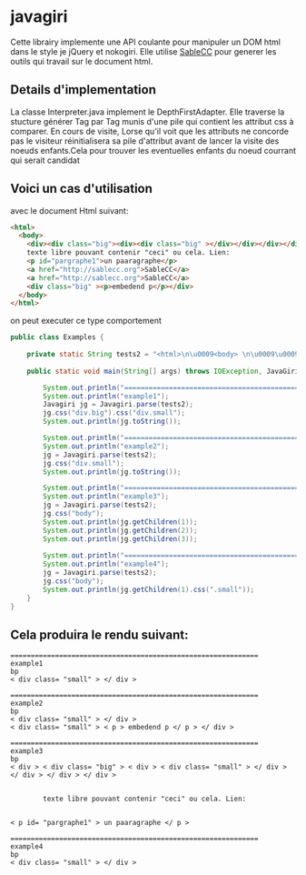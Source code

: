 # javagiri

Cette librairy implemente une API coulante pour manipuler un DOM html dans le style je jQuery et nokogiri. Elle utilise [SableCC](http://www.sablecc.org) pour generer les outils qui travail sur le document html.

## Details d'implementation
La classe Interpreter.java implement le DepthFirstAdapter. Elle traverse la stucture générer  Tag par Tag munis d'une pile qui contient les attribut css à comparer. En cours de visite, Lorse qu'il voit que les attributs ne concorde pas le visiteur réinitialisera sa pile d'attribut avant de lancer la visite des noeuds enfants.Cela pour  trouver les eventuelles enfants du noeud courrant qui serait candidat

## Voici un cas d'utilisation 
avec le document Html suivant:
``` html
<html>
  <body> 
    <div><div class="big"><div><div class="big" ></div></div></div></div>
    texte libre pouvant contenir "ceci" ou cela. Lien: 
    <p id="pargraphe1">un paaragraphe</p>
    <a href="http://sablecc.org">SableCC</a>
    <a href="http://sablecc.org">SableCC</a>
    <div class="big" ><p>embedend p</p></div>
  </body>
</html>
```

on peut executer ce type comportement
```Java
public class Examples {
	
	private static String tests2 = "<html>\n\u0009<body> \n\u0009\u0009<div><div class=\"big\"><div><div class=\"small\" ></div></div></div></div>\n\u0009\u0009texte libre pouvant contenir \"ceci\" ou cela. Lien: \n\u0009\u0009<p id=\"pargraphe1\">un paaragraphe</p>\n\u0009\u0009<a href=\"http://sablecc.org\">SableCC</a>\n\u0009\u0009\n\u0009\u0009<a href=\"http://sablecc.org\">SableCC</a>\n\u0009\u0009<div class=\"small\" ><p>embedend p</p></div>\n\u0009\u0009\n\u0009</body>\n</html>";
	
	public static void main(String[] args) throws IOException, JavaGiriException {

		System.out.println("=============================================================");
		System.out.println("example1");
		Javagiri jg = Javagiri.parse(tests2);
		jg.css("div.big").css("div.small");
		System.out.println(jg.toString());

		System.out.println("=============================================================");
		System.out.println("example2");
		jg = Javagiri.parse(tests2);
		jg.css("div.small");
		System.out.println(jg.toString());

		System.out.println("=============================================================");
		System.out.println("example3");
		jg = Javagiri.parse(tests2);
		jg.css("body");
		System.out.println(jg.getChildren(1));
		System.out.println(jg.getChildren(2));
		System.out.println(jg.getChildren(3));
		
		System.out.println("=============================================================");
		System.out.println("example4");
		jg = Javagiri.parse(tests2);
		jg.css("body");
		System.out.println(jg.getChildren(1).css(".small"));
	}
}
```


## Cela produira le rendu suivant:
```
=============================================================
example1
bp
< div class= "small" > </ div > 

=============================================================
example2
bp
< div class= "small" > </ div > 
< div class= "small" > < p > embedend p </ p > </ div > 

=============================================================
example3
bp
< div > < div class= "big" > < div > < div class= "small" > </ div > </ div > </ div > </ div > 


		texte libre pouvant contenir "ceci" ou cela. Lien: 
		 

< p id= "pargraphe1" > un paaragraphe </ p > 

=============================================================
example4
bp
< div class= "small" > </ div > 
```
